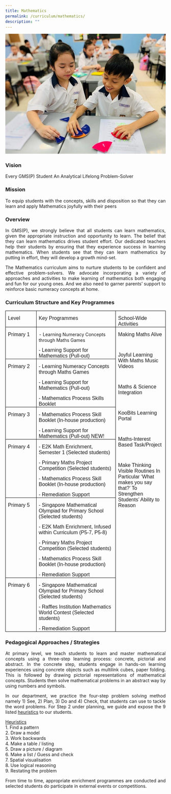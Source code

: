 ```yaml
---
title: Mathematics
permalink: /curriculum/mathematics/
description: ""
---
```

![](/images/Math%20Page%20Photo%201.jpg)

### Vision

<p style="text-align: justify;">Every GMS(P) Student An Analytical Lifelong Problem-Solver</p>

### Mission

<p></p><p style="text-align: justify;">To equip students with the concepts, skills and disposition so that they can learn and apply Mathematics joyfully with their peers</p>

### Overview

<p></p><p style="text-align: justify;">In GMS(P), we strongly believe that all students can learn mathematics, given the appropriate instruction and opportunity to learn. The belief that they can learn mathematics drives student effort. Our dedicated teachers help their students by ensuring that they experience success in learning mathematics. When students see that they can learn mathematics by putting in effort, they will develop a growth mind-set.

</p><p style="text-align: justify;">The Mathematics curriculum aims to nurture students to be confident and effective problem-solvers. We advocate incorporating a variety of approaches and activities to make learning of mathematics both engaging and fun for our young ones. And we also need to garner parents’ support to reinforce basic numeracy concepts at home.</p>

### Curriculum Structure and Key Programmes

<table style="border-collapse:collapse;border:none;mso-border-alt:solid windowtext .5pt;
 mso-yfti-tbllook:1184;mso-padding-alt:0cm 5.4pt 0cm 5.4pt" cellpadding="0" cellspacing="0" border="1" class="MsoTableGrid"><tbody><tr style="mso-yfti-irow:0;mso-yfti-firstrow:yes"><td style="width:74.75pt;border:solid windowtext 1.0pt;
  mso-border-alt:solid windowtext .5pt;padding:0cm 5.4pt 0cm 5.4pt" valign="top" width="100"><p style="margin-bottom:0cm;line-height:normal" class="MsoNormal"><span style="font-size:12.0pt;font-family:&quot;Arial&quot;,sans-serif;mso-ansi-language:
  EN-SG" lang="EN-SG">Level</span></p></td><td style="width:247.5pt;border:solid windowtext 1.0pt;
  border-left:none;mso-border-left-alt:solid windowtext .5pt;mso-border-alt:
  solid windowtext .5pt;padding:0cm 5.4pt 0cm 5.4pt" valign="top" width="330"><p style="margin-bottom:0cm;line-height:normal" class="MsoNormal"><span style="font-size:12.0pt;font-family:&quot;Arial&quot;,sans-serif;mso-ansi-language:
  EN-SG" lang="EN-SG">Key Programmes</span></p></td><td style="width:133.95pt;border:solid windowtext 1.0pt;
  border-left:none;mso-border-left-alt:solid windowtext .5pt;mso-border-alt:
  solid windowtext .5pt;padding:0cm 5.4pt 0cm 5.4pt" valign="top" width="179"><p style="margin-bottom:0cm;text-align:justify;text-justify:
  inter-ideograph;line-height:normal" class="MsoNormal"><span style="font-size:12.0pt;
  font-family:&quot;Arial&quot;,sans-serif;mso-ansi-language:EN-SG" lang="EN-SG">School-Wide Activities</span></p></td></tr><tr style="mso-yfti-irow:1"><td style="width:74.75pt;border:solid windowtext 1.0pt;
  border-top:none;mso-border-top-alt:solid windowtext .5pt;mso-border-alt:solid windowtext .5pt;
  padding:0cm 5.4pt 0cm 5.4pt" valign="top" width="100"><p style="margin-bottom:0cm;line-height:normal" class="MsoNormal"><span style="font-size:12.0pt;font-family:&quot;Arial&quot;,sans-serif;mso-ansi-language:
  EN-SG" lang="EN-SG">Primary 1</span></p></td><td style="width:247.5pt;border-top:none;border-left:
  none;border-bottom:solid windowtext 1.0pt;border-right:solid windowtext 1.0pt;
  mso-border-top-alt:solid windowtext .5pt;mso-border-left-alt:solid windowtext .5pt;
  mso-border-alt:solid windowtext .5pt;padding:0cm 5.4pt 0cm 5.4pt" valign="top" width="330"><p style="margin-bottom:0cm;line-height:normal" class="MsoNormal"><span style="font-size:12.0pt;font-family:&quot;Arial&quot;,sans-serif;mso-ansi-language:
  EN-SG" lang="EN-SG"></span>- Learning Numeracy Concepts through Maths Games</p><p style="margin-bottom:0cm;line-height:normal" class="MsoNormal"><span style="font-size:12.0pt;font-family:&quot;Arial&quot;,sans-serif;mso-ansi-language:
  EN-SG" lang="EN-SG">- Learning Support for Mathematics (Pull-out)</span></p></td><td style="width:133.95pt;border-top:none;
  border-left:none;border-bottom:solid windowtext 1.0pt;border-right:solid windowtext 1.0pt;
  mso-border-top-alt:solid windowtext .5pt;mso-border-left-alt:solid windowtext .5pt;
  mso-border-alt:solid windowtext .5pt;padding:0cm 5.4pt 0cm 5.4pt" valign="top" rowspan="6" width="179"><p style="margin-bottom:0cm;line-height:normal" class="MsoNormal"><span style="font-size:12.0pt;font-family:&quot;Arial&quot;,sans-serif;mso-ansi-language:
  EN-SG" lang="EN-SG">Making Maths Alive</span></p><p style="margin-bottom:0cm;line-height:normal" class="MsoNormal"><span style="font-size:12.0pt;font-family:&quot;Arial&quot;,sans-serif;mso-ansi-language:
  EN-SG" lang="EN-SG">&nbsp;</span></p><p style="margin-bottom:0cm;line-height:normal" class="MsoNormal"><span style="font-size:12.0pt;font-family:&quot;Arial&quot;,sans-serif;mso-ansi-language:
  EN-SG" lang="EN-SG">Joyful Learning With Maths Music Videos</span></p><p style="margin-bottom:0cm;line-height:normal" class="MsoNormal"><span style="font-size:12.0pt;font-family:&quot;Arial&quot;,sans-serif;mso-ansi-language:
  EN-SG" lang="EN-SG">&nbsp;</span></p><p style="margin-bottom:0cm;line-height:normal" class="MsoNormal"><span style="font-size:12.0pt;font-family:&quot;Arial&quot;,sans-serif;mso-ansi-language:
  EN-SG" lang="EN-SG">Maths &amp; Science Integration</span></p><p style="margin-bottom:0cm;line-height:normal" class="MsoNormal"><span style="font-size:12.0pt;font-family:&quot;Arial&quot;,sans-serif;mso-ansi-language:
  EN-SG" lang="EN-SG">&nbsp;</span></p><p style="margin-bottom:0cm;line-height:normal" class="MsoNormal"><span style="font-size:12.0pt;font-family:&quot;Arial&quot;,sans-serif;mso-ansi-language:
  EN-SG" lang="EN-SG">KooBits Learning Portal</span></p><p style="margin-bottom:0cm;line-height:normal" class="MsoNormal"><span style="font-size:12.0pt;font-family:&quot;Arial&quot;,sans-serif;mso-ansi-language:
  EN-SG" lang="EN-SG">&nbsp;</span></p><p style="margin-bottom:0cm;line-height:normal" class="MsoNormal"><span style="font-size:12.0pt;font-family:&quot;Arial&quot;,sans-serif;mso-ansi-language:
  EN-SG" lang="EN-SG">Maths-Interest Based Task/Project</span></p><p style="margin-bottom:0cm;line-height:normal" class="MsoNormal"><span style="font-size:12.0pt;font-family:&quot;Arial&quot;,sans-serif;mso-ansi-language:
  EN-SG" lang="EN-SG">&nbsp;</span></p><p style="margin-bottom:0cm;line-height:normal" class="MsoNormal"><span style="font-size:12.0pt;font-family:&quot;Arial&quot;,sans-serif;mso-ansi-language:
  EN-SG" lang="EN-SG">Make Thinking Visible Routines In Particular ‘What makes you say that?’ To Strengthen Students’ Ability to Reason</span></p><p style="margin-bottom:0cm;line-height:normal" class="MsoNormal"><span style="font-size:12.0pt;font-family:&quot;Arial&quot;,sans-serif;mso-ansi-language:
  EN-SG" lang="EN-SG">&nbsp;</span></p><p style="margin-bottom:0cm;line-height:normal" class="MsoNormal"><span style="font-size:12.0pt;font-family:&quot;Arial&quot;,sans-serif;mso-ansi-language:
  EN-SG" lang="EN-SG">&nbsp;</span></p></td></tr><tr style="mso-yfti-irow:2"><td style="width:74.75pt;border:solid windowtext 1.0pt;
  border-top:none;mso-border-top-alt:solid windowtext .5pt;mso-border-alt:solid windowtext .5pt;
  padding:0cm 5.4pt 0cm 5.4pt" valign="top" width="100"><p style="margin-bottom:0cm;line-height:normal" class="MsoNormal"><span style="font-size:12.0pt;font-family:&quot;Arial&quot;,sans-serif;mso-ansi-language:
  EN-SG" lang="EN-SG">Primary 2</span></p></td><td style="width:247.5pt;border-top:none;border-left:
  none;border-bottom:solid windowtext 1.0pt;border-right:solid windowtext 1.0pt;
  mso-border-top-alt:solid windowtext .5pt;mso-border-left-alt:solid windowtext .5pt;
  mso-border-alt:solid windowtext .5pt;padding:0cm 5.4pt 0cm 5.4pt" valign="top" width="330"><p style="margin-bottom:0cm;line-height:normal" class="MsoNormal"><span style="font-size:12.0pt;font-family:&quot;Arial&quot;,sans-serif;mso-ansi-language:
  EN-SG" lang="EN-SG">- Learning Numeracy Concepts through Maths Games</span></p><p style="margin-bottom:0cm;line-height:normal" class="MsoNormal"><span style="font-size:12.0pt;font-family:&quot;Arial&quot;,sans-serif;mso-ansi-language:
  EN-SG" lang="EN-SG">- Learning Support for Mathematics (Pull-out)</span></p><p style="margin-bottom:0cm;line-height:normal" class="MsoNormal"><span style="font-size:12.0pt;font-family:&quot;Arial&quot;,sans-serif;mso-ansi-language:
  EN-SG" lang="EN-SG">- Mathematics Process Skills Booklet</span></p></td></tr><tr style="mso-yfti-irow:3"><td style="width:74.75pt;border:solid windowtext 1.0pt;
  border-top:none;mso-border-top-alt:solid windowtext .5pt;mso-border-alt:solid windowtext .5pt;
  padding:0cm 5.4pt 0cm 5.4pt" valign="top" width="100"><p style="margin-bottom:0cm;line-height:normal" class="MsoNormal"><span style="font-size:12.0pt;font-family:&quot;Arial&quot;,sans-serif;mso-ansi-language:
  EN-SG" lang="EN-SG">Primary 3</span></p></td><td style="width:247.5pt;border-top:none;border-left:
  none;border-bottom:solid windowtext 1.0pt;border-right:solid windowtext 1.0pt;
  mso-border-top-alt:solid windowtext .5pt;mso-border-left-alt:solid windowtext .5pt;
  mso-border-alt:solid windowtext .5pt;padding:0cm 5.4pt 0cm 5.4pt" valign="top" width="330"><p style="margin-bottom:0cm;line-height:normal" class="MsoNormal"><span style="font-size:12.0pt;font-family:&quot;Arial&quot;,sans-serif;mso-ansi-language:
  EN-SG" lang="EN-SG">- Mathematics Process Skill Booklet (In-house production)</span></p><p style="margin-bottom:0cm;line-height:normal" class="MsoNormal"><span style="font-size:12.0pt;font-family:&quot;Arial&quot;,sans-serif;mso-ansi-language:
  EN-SG" lang="EN-SG">- Learning Support for Mathematics (Pull-out) NEW!</span></p></td></tr><tr style="mso-yfti-irow:4"><td style="width:74.75pt;border:solid windowtext 1.0pt;
  border-top:none;mso-border-top-alt:solid windowtext .5pt;mso-border-alt:solid windowtext .5pt;
  padding:0cm 5.4pt 0cm 5.4pt" valign="top" width="100"><p style="margin-bottom:0cm;line-height:normal" class="MsoNormal"><span style="font-size:12.0pt;font-family:&quot;Arial&quot;,sans-serif;mso-ansi-language:
  EN-SG" lang="EN-SG">Primary 4</span></p></td><td style="width:247.5pt;border-top:none;border-left:
  none;border-bottom:solid windowtext 1.0pt;border-right:solid windowtext 1.0pt;
  mso-border-top-alt:solid windowtext .5pt;mso-border-left-alt:solid windowtext .5pt;
  mso-border-alt:solid windowtext .5pt;padding:0cm 5.4pt 0cm 5.4pt" valign="top" width="330"><p style="margin-bottom:0cm;line-height:normal" class="MsoNormal"><span style="font-size:12.0pt;font-family:&quot;Arial&quot;,sans-serif;mso-ansi-language:
  EN-SG" lang="EN-SG">- E2K Math Enrichment, Semester 1 (Selected students)</span></p><p style="margin-bottom:0cm;line-height:normal" class="MsoNormal"><span style="font-size:12.0pt;font-family:&quot;Arial&quot;,sans-serif;mso-ansi-language:
  EN-SG" lang="EN-SG">- Primary Maths Project Competition (Selected students)</span></p><p style="margin-bottom:0cm;line-height:normal" class="MsoNormal"><span style="font-size:12.0pt;font-family:&quot;Arial&quot;,sans-serif;mso-ansi-language:
  EN-SG" lang="EN-SG">- Mathematics Process Skill Booklet (In-house production)</span></p><p style="margin-bottom:0cm;line-height:normal" class="MsoNormal"><span style="font-size:12.0pt;font-family:&quot;Arial&quot;,sans-serif;mso-ansi-language:
  EN-SG" lang="EN-SG">- Remediation Support</span></p></td></tr><tr style="mso-yfti-irow:5"><td style="width:74.75pt;border:solid windowtext 1.0pt;
  border-top:none;mso-border-top-alt:solid windowtext .5pt;mso-border-alt:solid windowtext .5pt;
  padding:0cm 5.4pt 0cm 5.4pt" valign="top" width="100"><p style="margin-bottom:0cm;line-height:normal" class="MsoNormal"><span style="font-size:12.0pt;font-family:&quot;Arial&quot;,sans-serif;mso-ansi-language:
  EN-SG" lang="EN-SG">Primary 5</span></p></td><td style="width:247.5pt;border-top:none;border-left:
  none;border-bottom:solid windowtext 1.0pt;border-right:solid windowtext 1.0pt;
  mso-border-top-alt:solid windowtext .5pt;mso-border-left-alt:solid windowtext .5pt;
  mso-border-alt:solid windowtext .5pt;padding:0cm 5.4pt 0cm 5.4pt" valign="top" width="330"><p style="margin-bottom:0cm;line-height:normal" class="MsoNormal"><span style="font-size:12.0pt;font-family:&quot;Arial&quot;,sans-serif;mso-ansi-language:
  EN-SG" lang="EN-SG">- Singapore Mathematical Olympiad for Primary School (Selected students)</span></p><p style="margin-bottom:0cm;line-height:normal" class="MsoNormal"><span style="font-size:12.0pt;font-family:&quot;Arial&quot;,sans-serif;mso-ansi-language:
  EN-SG" lang="EN-SG">- E2K Math Enrichment, Infused within Curriculum (P5-7, P5-8)</span></p><p style="margin-bottom:0cm;line-height:normal" class="MsoNormal"><span style="font-size:12.0pt;font-family:&quot;Arial&quot;,sans-serif;mso-ansi-language:
  EN-SG" lang="EN-SG">- Primary Maths Project Competition (Selected students)</span></p><p style="margin-bottom:0cm;line-height:normal" class="MsoNormal"><span style="font-size:12.0pt;font-family:&quot;Arial&quot;,sans-serif;mso-ansi-language:
  EN-SG" lang="EN-SG">- Mathematics Process Skill Booklet (In-house production)</span></p><p style="margin-bottom:0cm;line-height:normal" class="MsoNormal"><span style="font-size:12.0pt;font-family:&quot;Arial&quot;,sans-serif;mso-ansi-language:
  EN-SG" lang="EN-SG">- Remediation Support</span></p></td></tr><tr style="mso-yfti-irow:6;mso-yfti-lastrow:yes"><td style="width:74.75pt;border:solid windowtext 1.0pt;
  border-top:none;mso-border-top-alt:solid windowtext .5pt;mso-border-alt:solid windowtext .5pt;
  padding:0cm 5.4pt 0cm 5.4pt" valign="top" width="100"><p style="margin-bottom:0cm;line-height:normal" class="MsoNormal"><span style="font-size:12.0pt;font-family:&quot;Arial&quot;,sans-serif;mso-ansi-language:
  EN-SG" lang="EN-SG">Primary 6</span></p></td><td style="width:247.5pt;border-top:none;border-left:
  none;border-bottom:solid windowtext 1.0pt;border-right:solid windowtext 1.0pt;
  mso-border-top-alt:solid windowtext .5pt;mso-border-left-alt:solid windowtext .5pt;
  mso-border-alt:solid windowtext .5pt;padding:0cm 5.4pt 0cm 5.4pt" valign="top" width="330"><p style="margin-bottom:0cm;line-height:normal" class="MsoNormal"><span style="font-size:12.0pt;font-family:&quot;Arial&quot;,sans-serif;mso-ansi-language:
  EN-SG" lang="EN-SG">- Singapore Mathematical Olympiad for Primary School (Selected students)</span></p><p style="margin-bottom:0cm;line-height:normal" class="MsoNormal"><span style="font-size:12.0pt;font-family:&quot;Arial&quot;,sans-serif;mso-ansi-language:
  EN-SG" lang="EN-SG">- Raffles Institution Mathematics World Contest (Selected students)</span></p><p style="margin-bottom:0cm;line-height:normal" class="MsoNormal"><span style="font-size:12.0pt;font-family:&quot;Arial&quot;,sans-serif;mso-ansi-language:
  EN-SG" lang="EN-SG">- Remediation Support</span></p></td></tr></tbody></table><p></p>

### Pedagogical Approaches / Strategies

<p></p><p style="text-align: justify;">At primary level, we teach students to learn and master mathematical concepts using a three-step learning process: concrete, pictorial and abstract. In the concrete step, students engage in hands-on learning experiences using concrete objects such as multilink cubes, paper folding. This is followed by drawing pictorial representations of mathematical concepts. Students then solve mathematical problems in an abstract way by using numbers and symbols.

</p><p style="text-align: justify;">In our department, we practice the four-step problem solving method namely 1) See, 2) Plan, 3) Do and 4) Check, that students can use to tackle the word problems. For Step 2 under planning, we guide and expose the 9 listed <u>heuristics</u> to our students. <br> 
  
<u>Heuristics</u><br>
1.&nbsp;Find a pattern  <br>
2. Draw a model  <br>
3. Work backwards <br> 
4. Make a table / listing  <br>
5. Draw a picture / diagram  <br>
6. Make a list / Guess and check  <br>
7. Spatial visualisation  <br>
8. Use logical reasoning  <br>
9. Restating the problem</p>

<p style="text-align: justify;">From time to time, appropriate enrichment programmes are conducted and selected students do participate in external events or competitions.</p>